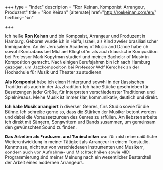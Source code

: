 +++
type = "index"
description = "Ron Keinan. Komponist, Arrangeur, Produzent"
title = "Ron Keinan"
[alternate]
href="http://ronkeinan.com/en/"
hreflang="en"

+++
<p>Ich heiße <strong>Ron Keinan</strong> und bin Komponist, Arrangeur und Produzent in Hamburg. Geboren wurde ich in Haifa, Israel, als Kind zweier brasilianischer Immigranten. An der Jerusalem Academy of Music and Dance habe ich sowohl Kontrabass bei Michael Klinghoffer als auch klassische Komposition bei Professor Mark Kopytman studiert und meinen Bachelor of Music in Komposition gemacht. Nach einigen Berufsjahren bin ich nach Hamburg gezogen, um Jazzkomposition bei Professor Wolf Kerschek an der Hochschule für Musik und Theater zu studieren.</p>  

<p id="composer"><strong>Als Komponist</strong> habe ich einen Hintergrund sowohl in der klassischen Tradition als auch in der Jazztradition. Ich habe Stücke geschrieben für Besetzungen jeder Größe, für Interpreten verschiedenster Traditionen und Spielniveaus. Meine Musik ist immer klar, kommunikativ, deutlich und direkt.</p> 

<p id="arranger"><strong>Ich habe Musik arrangiert</strong> in diversen Genres, fürs Studio sowie für die Bühne. Ich schreibe gerne so, dass die Stärken der Musiker betont werden und dabei die Voraussetzungen des Genres zu erfüllen. Am liebsten arbeite ich direkt mit Sängern, Songwritern und Bands zusammen, um  gemeinsam den gewünschten Sound zu finden.</p>  

<p id="producer"><strong>Das Arbeiten als Produzent und Tontechniker</strong> war für mich eine natürliche Weiterentwicklung in meiner Tätigkeit als Arrangeur in einem Tonstudio. Kenntnisse, nicht nur von verschiedenen Instrumenten und Musikern, sondern auch von Aufnahme- und Mischtechniken sowie MIDI Programmierung sind meiner Meinung nach ein wesentlicher Bestandteil der Arbeit eines modernen Arrangeurs.</p>  
